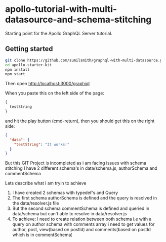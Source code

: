 # apollo-tutorial-with-multi-datasource-and-schema-stitching

Starting point for the Apollo GraphQL Server tutorial.

## Getting started

```bash
git clone https://github.com/sunilsmith/graphql-with-multi-datasource.git
cd apollo-starter-kit
npm install
npm start
```

Then open [http://localhost:3000/graphiql](http://localhost:3000/graphiql)

When you paste this on the left side of the page:

```graphql
{
  testString
}
```

and hit the play button (cmd-return), then you should get this on the right side:

```json
{
  "data": {
    "testString": "It works!"
  }
}
```
But this GIT Project is incompleted as i am facing issues with schema stitching
I have 2 different schema's in data/schema.js, authorSchema and commentSchema

Lets describe what i am tryin to achieve
1. I have created 2 schemas with typedef's and Query
2. The first schema authorSchema is defined and the query is resolved in the data/resolver.js file
3. But the second schema commentSchema is defined and queried in data/schema but can't able to resolve in data/resolver.js
4. To achieve: I need to create relation between both schema i.e with a query on author schema with comments array i need to get values for author, post, view(based on postId) and comments(based on postId which is in commentSchema)